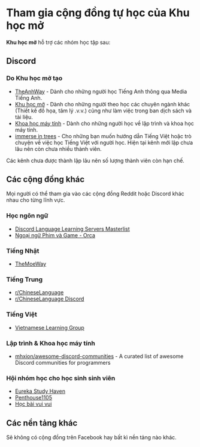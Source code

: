 # Tham gia cộng đồng tự học của Khu học mở

**Khu học mở** hỗ trợ các nhóm học tập sau:

## Discord

### Do Khu học mở tạo

- [TheAnhWay](https://discord.gg/fbHbQSwzpD) - Dành cho những người học Tiếng Anh thông qua Media Tiếng Anh.
- [Khu học mở](https://discord.gg/8ZmarbwYjg) - Dành cho những người theo học các chuyên ngành khác (Thiết kế đồ họa, tâm lý .v.v.) cũng như làm việc trong ban dịch sách và tài liệu.
- [Khoa học máy tính](https://discord.gg/x93EE354PB) - Dành cho những người học về lập trình và khoa học máy tính.
- [immerse in trees](https://discord.gg/jJjaCH3Bc2) - Cho những bạn muốn hướng dẫn Tiếng Việt hoặc trò chuyện về việc học Tiếng Việt với người học. Hiện tại kênh mới lập chưa lâu nên còn chưa nhiều thành viên.

Các kênh chưa được thành lập lâu nên số lượng thành viên còn hạn chế.

## Các cộng đồng khác
Mọi người có thể tham gia vào các cộng đồng Reddit hoặc Discord khác nhau cho từng lĩnh vực.

### Học ngôn ngữ
- [Discord Language Learning Servers Masterlist](https://old.reddit.com/r/languagelearning/comments/5m5426/discord_language_learning_servers_masterlist/)
- [Ngoại ngữ Phim và Game - Orca](https://discord.com/invite/aNmfEY6eZQ)

### Tiếng Nhật
- [TheMoeWay](http://learnjapanese.moe/join/)

### Tiếng Trung
- [r/ChineseLanguage](https://reddit.com/r/ChineseLanguage/)
- [r/ChineseLanguage Discord](https://discord.gg/XTMaMzt)

### Tiếng Việt
- [Vietnamese Learning Group](https://discord.com/invite/qdkn3Wqgaf)

### Lập trình & Khoa học máy tính
- [mhxion/awesome-discord-communities](https://github.com/mhxion/awesome-discord-communities) - A curated list of awesome Discord communities for programmers 

### Hội nhóm học cho học sinh sinh viên
- [Eureka Study Haven](https://discord.com/invite/eurekastudyhaven)
- [Penthouse1105](https://discord.com/invite/rvuATXvSzZ)
- [Học bài vui vui](https://discord.com/invite/YykSrnq)

## Các nền tảng khác

Sẽ không có cộng đồng trên Facebook hay bất kì nền tảng nào khác.
